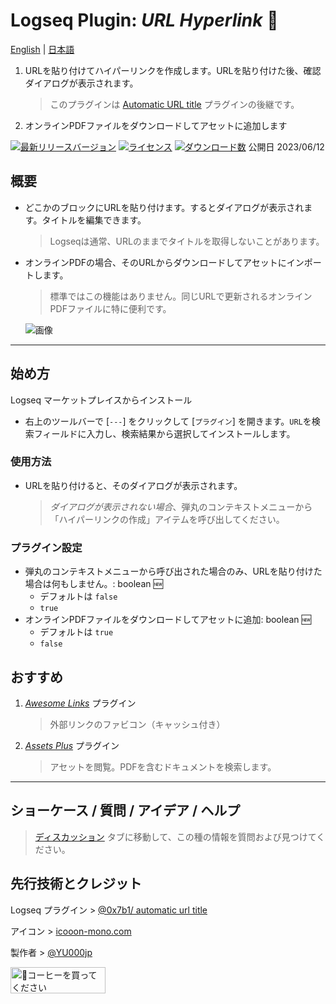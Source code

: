 # Logseq Plugin: *URL Hyperlink* 🔗

[English](https://github.com/YU000jp/logseq-plugin-confirmation-hyperlink) | [日本語](https://github.com/YU000jp/logseq-plugin-confirmation-hyperlink/blob/main/readme.ja.md)

1. URLを貼り付けてハイパーリンクを作成します。URLを貼り付けた後、確認ダイアログが表示されます。
   > このプラグインは [Automatic URL title](https://github.com/0x7b1/logseq-plugin-automatic-url-title) プラグインの後継です。
2. オンラインPDFファイルをダウンロードしてアセットに追加します

[![最新リリースバージョン](https://img.shields.io/github/v/release/YU000jp/logseq-plugin-confirmation-hyperlink)](https://github.com/YU000jp/logseq-plugin-confirmation-hyperlink/releases)
[![ライセンス](https://img.shields.io/github/license/YU000jp/logseq-plugin-confirmation-hyperlink?color=blue)](https://github.com/YU000jp/logseq-plugin-confirmation-hyperlink/LICENSE)
[![ダウンロード数](https://img.shields.io/github/downloads/YU000jp/logseq-plugin-confirmation-hyperlink/total.svg)](https://github.com/YU000jp/logseq-plugin-confirmation-hyperlink/releases)
 公開日 2023/06/12

## 概要

- どこかのブロックにURLを貼り付けます。するとダイアログが表示されます。タイトルを編集できます。
   > Logseqは通常、URLのままでタイトルを取得しないことがあります。
- オンラインPDFの場合、そのURLからダウンロードしてアセットにインポートします。
   > 標準ではこの機能はありません。同じURLで更新されるオンラインPDFファイルに特に便利です。

   ![画像](https://github.com/YU000jp/logseq-plugin-confirmation-hyperlink/assets/111847207/e4ca591a-b6bb-4077-bd5d-4e42b184cb53)

---

## 始め方

Logseq マーケットプレイスからインストール
  - 右上のツールバーで [`---`] をクリックして [`プラグイン`] を開きます。`URL`を検索フィールドに入力し、検索結果から選択してインストールします。

### 使用方法

  - URLを貼り付けると、そのダイアログが表示されます。
     > *ダイアログが表示されない場合*、弾丸のコンテキストメニューから「ハイパーリンクの作成」アイテムを呼び出してください。

### プラグイン設定

- 弾丸のコンテキストメニューから呼び出された場合のみ、URLを貼り付けた場合は何もしません。: boolean 🆕
  - デフォルトは `false`
  - `true`
- オンラインPDFファイルをダウンロードしてアセットに追加: boolean 🆕
  - デフォルトは `true`
  - `false`

## おすすめ

1. *[Awesome Links](https://github.com/yoyurec/logseq-awesome-links)* プラグイン
   > 外部リンクのファビコン（キャッシュ付き）
1. *[Assets Plus](https://github.com/xyhp915/logseq-assets-plus/)* プラグイン
   > アセットを閲覧。PDFを含むドキュメントを検索します。

---

## ショーケース / 質問 / アイデア / ヘルプ

> [ディスカッション](https://github.com/YU000jp/logseq-plugin-confirmation-hyperlink/discussions) タブに移動して、この種の情報を質問および見つけてください。

## 先行技術とクレジット

Logseq プラグイン > [@0x7b1/ automatic url title](https://github.com/0x7b1/logseq-plugin-automatic-url-title)

アイコン > [icooon-mono.com](https://icooon-mono.com/11386-%e3%82%a4%e3%83%b3%e3%82%bf%e3%83%bc%e3%83%8d%e3%83%83%e3%83%88%e3%81%ae%e3%82%a2%e3%82%a4%e3%82%b33/)

製作者 > [@YU000jp](https://github.com/YU000jp)

<a href="https://www.buymeacoffee.com/yu000japan" target="_blank"><img src="https://cdn.buymeacoffee.com/buttons/v2/default-violet.png" alt="🍌コーヒーを買ってください" style="height: 42px;width: 152px" ></a>
